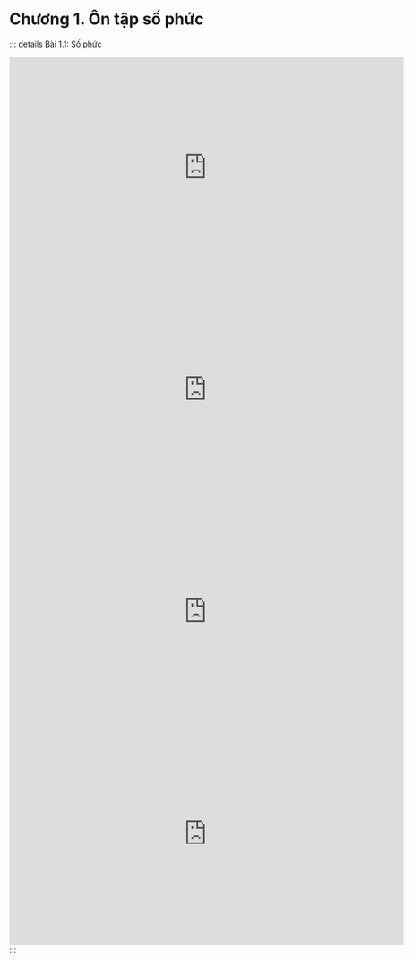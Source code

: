# Chương 1. Ôn tập số phức

::: details Bài 1.1: Số phức

<CodeGroup>
  <CodeGroupItem title="Phần 1" active>
<div class="videoZen">
  <iframe width="704" height="396" src="https://www.youtube.com/embed/robG5KNBw78?list=PL5g_dfwUnO84IehDgeDlXbwd0pLzhTWSZ" title="YouTube video player" frameborder="0" allow="accelerometer; autoplay; clipboard-write; encrypted-media; gyroscope; picture-in-picture" allowfullscreen></iframe>
</div>
  </CodeGroupItem>

  <CodeGroupItem title="Phần 2">
<div class="videoZen">
  <iframe width="704" height="396" src="https://www.youtube.com/embed/VX2XfppwP9E?list=PL5g_dfwUnO84IehDgeDlXbwd0pLzhTWSZ" title="YouTube video player" frameborder="0" allow="accelerometer; autoplay; clipboard-write; encrypted-media; gyroscope; picture-in-picture" allowfullscreen></iframe>
</div>
  </CodeGroupItem>

  <CodeGroupItem title="Phần 3">
<div class="videoZen">
  <iframe width="704" height="396" src="https://www.youtube.com/embed/NER3IByBodY?list=PL5g_dfwUnO84IehDgeDlXbwd0pLzhTWSZ" title="YouTube video player" frameborder="0" allow="accelerometer; autoplay; clipboard-write; encrypted-media; gyroscope; picture-in-picture" allowfullscreen></iframe>
</div>
  </CodeGroupItem>

  <CodeGroupItem title="Phần 4">
<div class="videoZen">
  <iframe width="704" height="396" src="https://www.youtube.com/embed/2I2IwfTnl2I?list=PL5g_dfwUnO84IehDgeDlXbwd0pLzhTWSZ" title="YouTube video player" frameborder="0" allow="accelerometer; autoplay; clipboard-write; encrypted-media; gyroscope; picture-in-picture" allowfullscreen></iframe>
</div>
  </CodeGroupItem>
</CodeGroup>
:::
